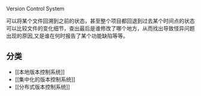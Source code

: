 Version Control System

可以将某个文件回溯到之前的状态，甚至整个项目都回退到过去某个时间点的状态
可以比较文件的变化细节，查出最后是谁修改了哪个地方，从而找出导致怪异问题出现的原因,又是谁在何时报告了某个功能缺陷等等。 


## 分类

* [[本地版本控制系统]]
* [[集中化的版本控制系统]]
* [[分布式版本控制系统]]


